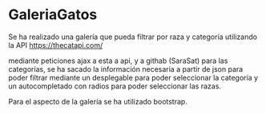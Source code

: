 # GaleriaGatos
Se ha realizado una galería que pueda filtrar por raza y categoría utilizando la API https://thecatapi.com/

mediante peticiones ajax a esta a api, y a githab (SaraSat) para las categorías, se ha sacado la información necesaria a partir de json para poder filtrar mediante un desplegable para poder seleccionar la categoría  y un autocompletado con radios para poder seleccionar las razas. 

Para el aspecto de la galería se ha utilizado bootstrap.



